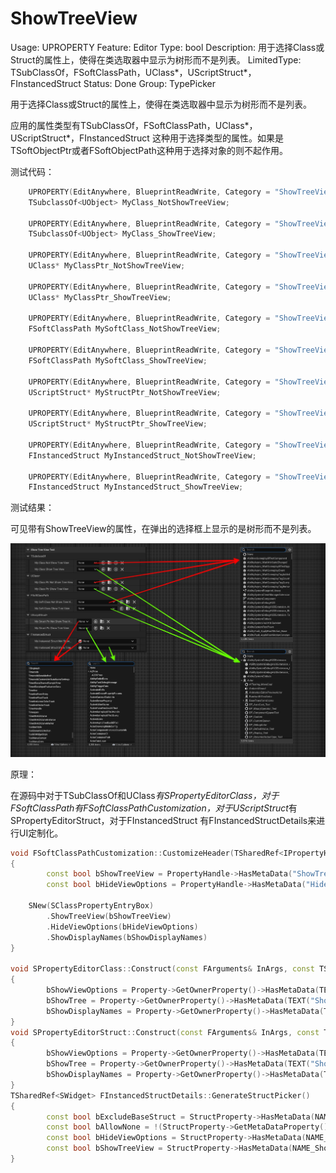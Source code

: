 # ShowTreeView

Usage: UPROPERTY
Feature: Editor
Type: bool
Description: 用于选择Class或Struct的属性上，使得在类选取器中显示为树形而不是列表。
LimitedType: TSubClassOf，FSoftClassPath，UClass*，UScriptStruct*，FInstancedStruct 
Status: Done
Group: TypePicker

用于选择Class或Struct的属性上，使得在类选取器中显示为树形而不是列表。

应用的属性类型有TSubClassOf，FSoftClassPath，UClass*，UScriptStruct*，FInstancedStruct 这种用于选择类型的属性。如果是TSoftObjectPtr或者FSoftObjectPath这种用于选择对象的则不起作用。

测试代码：

```cpp
	UPROPERTY(EditAnywhere, BlueprintReadWrite, Category = "ShowTreeViewTest|TSubclassOf")
	TSubclassOf<UObject> MyClass_NotShowTreeView;

	UPROPERTY(EditAnywhere, BlueprintReadWrite, Category = "ShowTreeViewTest|TSubclassOf", meta = (ShowTreeView))
	TSubclassOf<UObject> MyClass_ShowTreeView;

	UPROPERTY(EditAnywhere, BlueprintReadWrite, Category = "ShowTreeViewTest|UClass*")
	UClass* MyClassPtr_NotShowTreeView;

	UPROPERTY(EditAnywhere, BlueprintReadWrite, Category = "ShowTreeViewTest|UClass*", meta = (ShowTreeView))
	UClass* MyClassPtr_ShowTreeView;

	UPROPERTY(EditAnywhere, BlueprintReadWrite, Category = "ShowTreeViewTest|FSoftClassPath")
	FSoftClassPath MySoftClass_NotShowTreeView;

	UPROPERTY(EditAnywhere, BlueprintReadWrite, Category = "ShowTreeViewTest|FSoftClassPath", meta = (ShowTreeView))
	FSoftClassPath MySoftClass_ShowTreeView;

	UPROPERTY(EditAnywhere, BlueprintReadWrite, Category = "ShowTreeViewTest|UScriptStruct*")
	UScriptStruct* MyStructPtr_NotShowTreeView;

	UPROPERTY(EditAnywhere, BlueprintReadWrite, Category = "ShowTreeViewTest|UScriptStruct*", meta = (ShowTreeView))
	UScriptStruct* MyStructPtr_ShowTreeView;

	UPROPERTY(EditAnywhere, BlueprintReadWrite, Category = "ShowTreeViewTest|FInstancedStruct")
	FInstancedStruct MyInstancedStruct_NotShowTreeView;

	UPROPERTY(EditAnywhere, BlueprintReadWrite, Category = "ShowTreeViewTest|FInstancedStruct", meta = (ShowTreeView))
	FInstancedStruct MyInstancedStruct_ShowTreeView;
```

测试结果：

可见带有ShowTreeView的属性，在弹出的选择框上显示的是树形而不是列表。

![ShowTreeView.jpg](ShowTreeView/ShowTreeView.jpg)

原理：

在源码中对于TSubClassOf和UClass*有SPropertyEditorClass，对于FSoftClassPath有FSoftClassPathCustomization，对于UScriptStruct*有SPropertyEditorStruct，对于FInstancedStruct 有FInstancedStructDetails来进行UI定制化。

```cpp
void FSoftClassPathCustomization::CustomizeHeader(TSharedRef<IPropertyHandle> InPropertyHandle, FDetailWidgetRow& HeaderRow, IPropertyTypeCustomizationUtils& StructCustomizationUtils)
{
		const bool bShowTreeView = PropertyHandle->HasMetaData("ShowTreeView");
		const bool bHideViewOptions = PropertyHandle->HasMetaData("HideViewOptions");
		
	SNew(SClassPropertyEntryBox)
		.ShowTreeView(bShowTreeView)
		.HideViewOptions(bHideViewOptions)
		.ShowDisplayNames(bShowDisplayNames)
}

void SPropertyEditorClass::Construct(const FArguments& InArgs, const TSharedPtr< FPropertyEditor >& InPropertyEditor)
{
		bShowViewOptions = Property->GetOwnerProperty()->HasMetaData(TEXT("HideViewOptions")) ? false : true;
		bShowTree = Property->GetOwnerProperty()->HasMetaData(TEXT("ShowTreeView"));
		bShowDisplayNames = Property->GetOwnerProperty()->HasMetaData(TEXT("ShowDisplayNames"));
}
void SPropertyEditorStruct::Construct(const FArguments& InArgs, const TSharedPtr< class FPropertyEditor >& InPropertyEditor)
{
		bShowViewOptions = Property->GetOwnerProperty()->HasMetaData(TEXT("HideViewOptions")) ? false : true;
		bShowTree = Property->GetOwnerProperty()->HasMetaData(TEXT("ShowTreeView"));
		bShowDisplayNames = Property->GetOwnerProperty()->HasMetaData(TEXT("ShowDisplayNames"));
}
TSharedRef<SWidget> FInstancedStructDetails::GenerateStructPicker()
{
		const bool bExcludeBaseStruct = StructProperty->HasMetaData(NAME_ExcludeBaseStruct);
		const bool bAllowNone = !(StructProperty->GetMetaDataProperty()->PropertyFlags & CPF_NoClear);
		const bool bHideViewOptions = StructProperty->HasMetaData(NAME_HideViewOptions);
		const bool bShowTreeView = StructProperty->HasMetaData(NAME_ShowTreeView);
}
```
